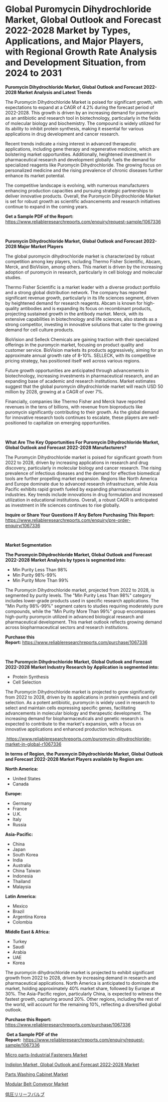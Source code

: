 <p><h1>Global Puromycin Dihydrochloride Market, Global Outlook and Forecast 2022-2028 Market by Types, Applications, and Major Players, with Regional Growth Rate Analysis and Development Situation, from 2024 to 2031</h1></p><p><strong>Puromycin Dihydrochloride Market, Global Outlook and Forecast 2022-2028 Market Analysis and Latest Trends</strong></p>
<p><p>The Puromycin Dihydrochloride Market is poised for significant growth, with expectations to expand at a CAGR of 4.2% during the forecast period of 2022-2028. This growth is driven by an increasing demand for puromycin as an antibiotic and research tool in biotechnology, particularly in the fields of molecular biology and biochemistry. The compound is widely utilized for its ability to inhibit protein synthesis, making it essential for various applications in drug development and cancer research.</p><p>Recent trends indicate a rising interest in advanced therapeutic applications, including gene therapy and regenerative medicine, which are bolstering market opportunities. Additionally, heightened investment in pharmaceutical research and development globally fuels the demand for specialized reagents like Puromycin Dihydrochloride. The growing focus on personalized medicine and the rising prevalence of chronic diseases further enhance its market potential.</p><p>The competitive landscape is evolving, with numerous manufacturers enhancing production capacities and pursuing strategic partnerships to deliver innovative products. Overall, the Puromycin Dihydrochloride Market is set for robust growth as scientific advancements and research initiatives continue to expand in the coming years.</p></p>
<p><strong>Get a Sample PDF of the Report:&nbsp;</strong> <a href="https://www.reliableresearchreports.com/enquiry/request-sample/1067336">https://www.reliableresearchreports.com/enquiry/request-sample/1067336</a></p>
<p>&nbsp;</p>
<p><strong>Puromycin Dihydrochloride Market, Global Outlook and Forecast 2022-2028 Major Market Players</strong></p>
<p><p>The global puromycin dihydrochloride market is characterized by robust competition among key players, including Thermo Fisher Scientific, Abcam, Merck, and BioVision, among others. This market is driven by the increasing adoption of puromycin in research, particularly in cell biology and molecular studies.</p><p>Thermo Fisher Scientific is a market leader with a diverse product portfolio and a strong global distribution network. The company has reported significant revenue growth, particularly in its life sciences segment, driven by heightened demand for research reagents. Abcam is known for high-quality antibodies and is expanding its focus on recombinant products, projecting sustained growth in the antibody market. Merck, with its extensive capabilities in biotechnology and life sciences, also stands as a strong competitor, investing in innovative solutions that cater to the growing demand for cell culture products.</p><p>BioVision and Selleck Chemicals are gaining traction with their specialized offerings in the puromycin market, focusing on product quality and customer service. BioVision markets its products aggressively, aiming for an approximate annual growth rate of 8-10%. SELLECK, with its competitive pricing strategy, has positioned itself well across various regions.</p><p>Future growth opportunities are anticipated through advancements in biotechnology, increasing investments in pharmaceutical research, and an expanding base of academic and research institutions. Market estimates suggest that the global puromycin dihydrochloride market will reach USD 50 million by 2028, growing at a CAGR of over 7%.</p><p>Financially, companies like Thermo Fisher and Merck have reported revenues in the tens of billions, with revenue from bioproducts like puromycin significantly contributing to their growth. As the global demand for innovative research tools continues to escalate, these players are well-positioned to capitalize on emerging opportunities.</p></p>
<p>&nbsp;</p>
<p><strong>What Are The Key Opportunities For Puromycin Dihydrochloride Market, Global Outlook and Forecast 2022-2028 Manufacturers?</strong></p>
<p><p>The Puromycin Dihydrochloride market is poised for significant growth from 2022 to 2028, driven by increasing applications in research and drug discovery, particularly in molecular biology and cancer research. The rising prevalence of infectious diseases and the demand for effective biomedical tools are further propelling market expansion. Regions like North America and Europe dominate due to advanced research infrastructure, while Asia Pacific exhibits rapid growth fueled by expanding pharmaceutical industries. Key trends include innovations in drug formulation and increased utilization in educational institutions. Overall, a robust CAGR is anticipated as investment in life sciences continues to rise globally.</p></p>
<p><strong>Inquire or Share Your Questions If Any Before Purchasing This Report:</strong> <a href="https://www.reliableresearchreports.com/enquiry/pre-order-enquiry/1067336">https://www.reliableresearchreports.com/enquiry/pre-order-enquiry/1067336</a></p>
<p>&nbsp;</p>
<p><strong>Market Segmentation</strong></p>
<p><strong>The Puromycin Dihydrochloride Market, Global Outlook and Forecast 2022-2028 Market Analysis by types is segmented into:</strong></p>
<p><ul><li>Min Purity Less Than 98%</li><li>Min Purity 98%-99%</li><li>Min Purity More Than 99%</li></ul></p>
<p><p>The Puromycin Dihydrochloride market, projected from 2022 to 2028, is segmented by purity levels. The "Min Purity Less Than 98%" category includes lower-grade products used in specific research applications. The "Min Purity 98%-99%" segment caters to studies requiring moderately pure compounds, while the "Min Purity More Than 99%" group encompasses high-purity puromycin utilized in advanced biological research and pharmaceutical development. This market outlook reflects growing demand across biopharmaceutical sectors and research institutions.</p></p>
<p><strong>Purchase this Report:&nbsp;</strong><a href="https://www.reliableresearchreports.com/purchase/1067336">https://www.reliableresearchreports.com/purchase/1067336</a></p>
<p>&nbsp;</p>
<p><strong>The Puromycin Dihydrochloride Market, Global Outlook and Forecast 2022-2028 Market Industry Research by Application is segmented into:</strong></p>
<p><ul><li>Protein Synthesis</li><li>Cell Selection</li></ul></p>
<p><p>The Puromycin Dihydrochloride market is projected to grow significantly from 2022 to 2028, driven by its applications in protein synthesis and cell selection. As a potent antibiotic, puromycin is widely used in research to select and maintain cells expressing specific genes, facilitating advancements in molecular biology and therapeutic development. The increasing demand for biopharmaceuticals and genetic research is expected to contribute to the market's expansion, with a focus on innovative applications and enhanced production techniques.</p></p>
<p><a href="https://www.reliableresearchreports.com/puromycin-dihydrochloride-market-in-global-r1067336">&nbsp;https://www.reliableresearchreports.com/puromycin-dihydrochloride-market-in-global-r1067336</a></p>
<p><strong>In terms of Region, the Puromycin Dihydrochloride Market, Global Outlook and Forecast 2022-2028 Market Players available by Region are:</strong></p>
<p>
    <p> <strong> North America: </strong>
        <ul>
            <li>United States</li>
            <li>Canada</li>
        </ul>
        </p> 
    <p> <strong> Europe: </strong>
        <ul>
            <li>Germany</li>
            <li>France</li>
            <li>U.K.</li>
            <li>Italy</li>
            <li>Russia</li>
        </ul>
        </p> 
    <p> <strong> Asia-Pacific: </strong>
        <ul>
            <li>China</li>
            <li>Japan</li>
            <li>South Korea</li>
            <li>India</li>
            <li>Australia</li>
            <li>China Taiwan</li>
            <li>Indonesia</li>
            <li>Thailand</li>
            <li>Malaysia</li>
        </ul>
        </p> 
    <p> <strong> Latin America: </strong>
        <ul>
            <li>Mexico</li>
            <li>Brazil</li>
            <li>Argentina Korea</li>
            <li>Colombia</li>
        </ul>
        </p> 
    <p> <strong> Middle East & Africa: </strong>
        <ul>
            <li>Turkey</li>
            <li>Saudi</li>
            <li>Arabia</li>
            <li>UAE</li>
            <li>Korea</li>
        </ul>
    </p>
    </p>
<p><p>The puromycin dihydrochloride market is projected to exhibit significant growth from 2022 to 2028, driven by increasing demand in research and pharmaceutical applications. North America is anticipated to dominate the market, holding approximately 40% market share, followed by Europe at 30%. The Asia-Pacific region, particularly China, is expected to witness the fastest growth, capturing around 20%. Other regions, including the rest of the world, will account for the remaining 10%, reflecting a diversified global outlook.</p></p>
<p><strong>Purchase this Report: </strong><a href="https://www.reliableresearchreports.com/purchase/1067336">https://www.reliableresearchreports.com/purchase/1067336</a></p>
<p>&nbsp;<strong>Get a Sample PDF of the Report:&nbsp;&nbsp;</strong><a href="https://www.reliableresearchreports.com/enquiry/request-sample/1067336">https://www.reliableresearchreports.com/enquiry/request-sample/1067336</a></p>
<p><strong></strong></p>
<p><p><a href="https://issuu.com/reportprime-2/docs/micro-parts-industrial-fasteners-ma_d8b6f390e82b7c">Micro parts-Industrial Fasteners Market</a></p><p><a href="https://github.com/juniordelafrance/Market-Research-Report-List-4/blob/main/indiplon-market-global-outlook-and-forecast-2022-2028-market.md">Indiplon Market, Global Outlook and Forecast 2022-2028 Market</a></p><p><a href="https://www.linkedin.com/pulse/global-parts-washing-cabinet-market-opportunities-forecast-period-ycqjf?trackingId=jLwoHpcTQ0CXYrnq%2BHd7Dw%3D%3D">Parts Washing Cabinet Market</a></p><p><a href="https://www.linkedin.com/pulse/modular-belt-conveyor-market-essentials-key-players-demand-drivers-lmmxf?trackingId=gwnMI5B8SlyKZ3JxqsK0og%3D%3D">Modular Belt Conveyor Market</a></p><p><a href="https://medium.com/@vedakuvlis2023/%E4%BD%8E%E5%9C%A7%E5%AE%89%E5%85%A8%E5%BC%81%E6%A5%AD%E7%95%8C%E3%82%A4%E3%83%B3%E3%82%B5%E3%82%A4%E3%83%88%E3%83%AC%E3%83%9D%E3%83%BC%E3%83%88-%E4%BD%8E%E5%9C%A7%E5%AE%89%E5%85%A8%E5%BC%81%E5%B8%82%E5%A0%B4%E3%81%AE%E5%8B%95%E5%90%91-%E7%94%A8%E9%80%94-%E3%81%8A%E3%82%88%E3%81%B3%E7%AB%B6%E4%BA%89%E7%92%B0%E5%A2%83%E3%81%AE%E5%88%86%E6%9E%90-2024-2031-96b76c2dd05e">低圧リリーフバルブ</a></p></p>